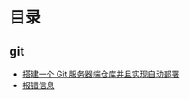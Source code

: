 # 目录
## git

* [搭建一个 Git 服务器端仓库并且实现自动部署](https://github.com/hewq/blog/blob/master/git/%E6%90%AD%E5%BB%BA%E4%B8%80%E4%B8%AAgit%E6%9C%8D%E5%8A%A1%E5%99%A8%E7%AB%AF%E4%BB%93%E5%BA%93%E5%B9%B6%E4%B8%94%E5%AE%9E%E7%8E%B0%E8%87%AA%E5%8A%A8%E9%83%A8%E7%BD%B2.md)
* [报错信息](https://github.com/hewq/blog/blob/master/git/%E6%8A%A5%E9%94%99%E4%BF%A1%E6%81%AF.md)
